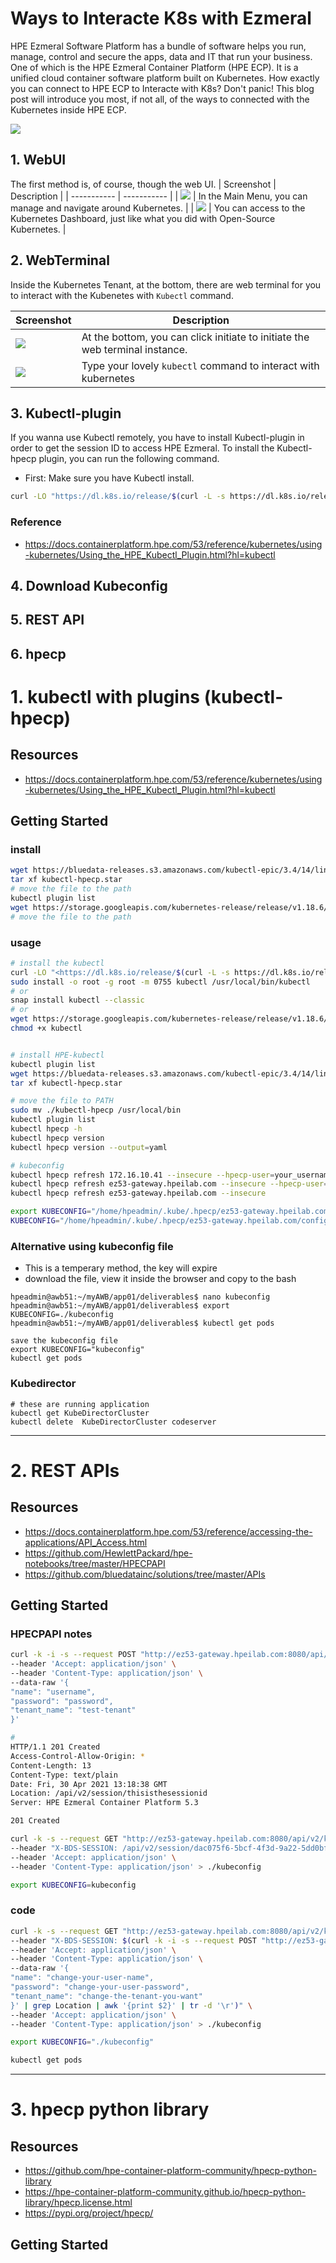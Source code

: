 # Ways to Interacte K8s with Ezmeral

HPE Ezmeral Software Platform has a bundle of software helps you run, manage, control and secure the apps, data and IT that run your business. One of which is the HPE Ezmeral Container Platform (HPE ECP). It is a unified cloud container software platform built on Kubernetes. How exactly you can connect to HPE ECP to Interacte with K8s? Don't panic! This blog post will introduce you most, if not all, of the ways to connected with the Kubernetes inside HPE ECP.

![](https://github.com/helloezmeral/cdn/blob/main/HelloWorld%20with%20EPIC%20MLOps.png?raw=true)

## 1. WebUI
The first method is, of course, though the web UI. 
| Screenshot      | Description |
| ----------- | ----------- |
| ![](https://github.com/helloezmeral/cdn/raw/main/K8s-Cluster.png)     | In the Main Menu, you can manage and navigate around Kubernetes.  |
| ![](https://github.com/helloezmeral/cdn/raw/main/K8s-Dashboard.png)   | You can access to the Kubernetes Dashboard, just like what you did with Open-Source Kubernetes.  |

## 2. WebTerminal
Inside the Kubernetes Tenant, at the bottom, there are web terminal for you to interact with the Kubenetes with ```Kubectl``` command.

| Screenshot      | Description |
| ----------- | ----------- |
| ![](https://github.com/helloezmeral/cdn/raw/main/K8s-Tenant.png)      | At the bottom, you can click initiate to initiate the web terminal instance.  |
| ![](https://github.com/helloezmeral/cdn/raw/main/K8s-Tenant-02.png)   | Type your lovely ```kubectl``` command to interact with kubernetes  |


## 3. Kubectl-plugin
If you wanna use Kubectl remotely, you have to install Kubectl-plugin in order to get the session ID to access HPE Ezmeral. To install the Kubectl-hpecp plugin, you can run the following command.

- First: Make sure you have Kubectl install.
```bash
curl -LO "https://dl.k8s.io/release/$(curl -L -s https://dl.k8s.io/release/stable.txt)/bin/linux/amd64/kubectl"
```

### Reference
- https://docs.containerplatform.hpe.com/53/reference/kubernetes/using-kubernetes/Using_the_HPE_Kubectl_Plugin.html?hl=kubectl

## 4. Download Kubeconfig

## 5. REST API

## 6. hpecp


# 1. kubectl with plugins (kubectl-hpecp)
## Resources
- https://docs.containerplatform.hpe.com/53/reference/kubernetes/using-kubernetes/Using_the_HPE_Kubectl_Plugin.html?hl=kubectl

## Getting Started
### install
```bash
wget https://bluedata-releases.s3.amazonaws.com/kubectl-epic/3.4/14/linux/kubectl-hpecp.star
tar xf kubectl-hpecp.star
# move the file to the path
kubectl plugin list
wget https://storage.googleapis.com/kubernetes-release/release/v1.18.6/bin/linux/amd64/kubectl
# move the file to the path
```
### usage
```bash
# install the kubectl
curl -LO "<https://dl.k8s.io/release/$(curl -L -s https://dl.k8s.io/release/stable.txt)/bin/linux/amd64/kubectl>"
sudo install -o root -g root -m 0755 kubectl /usr/local/bin/kubectl
# or
snap install kubectl --classic
# or
wget https://storage.googleapis.com/kubernetes-release/release/v1.18.6/bin/linux/amd64/kubectl
chmod +x kubectl


# install HPE-kubectl
kubectl plugin list
wget https://bluedata-releases.s3.amazonaws.com/kubectl-epic/3.4/14/linux/kubectl-hpecp.star
tar xf kubectl-hpecp.star

# move the file to PATH
sudo mv ./kubectl-hpecp /usr/local/bin
kubectl plugin list
kubectl hpecp -h
kubectl hpecp version	
kubectl hpecp version --output=yaml

# kubeconfig
kubectl hpecp refresh 172.16.10.41 --insecure --hpecp-user=your_username --hpecp-pass=your-pass
kubectl hpecp refresh ez53-gateway.hpeilab.com --insecure --hpecp-user=your_username --hpecp-pass=your-pass
kubectl hpecp refresh ez53-gateway.hpeilab.com --insecure

export KUBECONFIG="/home/hpeadmin/.kube/.hpecp/ez53-gateway.hpeilab.com/config"
KUBECONFIG="/home/hpeadmin/.kube/.hpecp/ez53-gateway.hpeilab.com/config:/home/hpeadmin/.kube/config" kubectl config view
```

### Alternative using kubeconfig file
- This is a temperary method, the key will expire
- download the file, view it inside the browser and copy to the bash
```
hpeadmin@awb51:~/myAWB/app01/deliverables$ nano kubeconfig
hpeadmin@awb51:~/myAWB/app01/deliverables$ export KUBECONFIG=./kubeconfig 
hpeadmin@awb51:~/myAWB/app01/deliverables$ kubectl get pods

save the kubeconfig file
export KUBECONFIG="kubeconfig"
kubectl get pods
```

### Kubedirector
```
# these are running application
kubectl get KubeDirectorCluster
kubectl delete  KubeDirectorCluster codeserver

```


---
# 2. REST APIs
## Resources
- https://docs.containerplatform.hpe.com/53/reference/accessing-the-applications/API_Access.html
- https://github.com/HewlettPackard/hpe-notebooks/tree/master/HPECPAPI
- https://github.com/bluedatainc/solutions/tree/master/APIs

## Getting Started
### HPECPAPI notes

```bash
curl -k -i -s --request POST "http://ez53-gateway.hpeilab.com:8080/api/v2/session" \
--header 'Accept: application/json' \
--header 'Content-Type: application/json' \
--data-raw '{
"name": "username",
"password": "password",
"tenant_name": "test-tenant"
}'

#
HTTP/1.1 201 Created
Access-Control-Allow-Origin: *
Content-Length: 13
Content-Type: text/plain
Date: Fri, 30 Apr 2021 13:18:38 GMT
Location: /api/v2/session/thisisthesessionid
Server: HPE Ezmeral Container Platform 5.3

201 Created
```
```bash
curl -k -s --request GET "http://ez53-gateway.hpeilab.com:8080/api/v2/k8skubeconfig" \
--header "X-BDS-SESSION: /api/v2/session/dac075f6-5bcf-4f3d-9a22-5dd0bf67a804" \
--header 'Accept: application/json' \
--header 'Content-Type: application/json' > ./kubeconfig

export KUBECONFIG=kubeconfig
```


### code
```bash
curl -k -s --request GET "http://ez53-gateway.hpeilab.com:8080/api/v2/k8skubeconfig" \
--header "X-BDS-SESSION: $(curl -k -i -s --request POST "http://ez53-gateway.hpeilab.com:8080/api/v2/session" \
--header 'Accept: application/json' \
--header 'Content-Type: application/json' \
--data-raw '{
"name": "change-your-user-name",
"password": "change-your-user-password",
"tenant_name": "change-the-tenant-you-want"
}' | grep Location | awk '{print $2}' | tr -d '\r')" \
--header 'Accept: application/json' \
--header 'Content-Type: application/json' > ./kubeconfig

export KUBECONFIG="./kubeconfig"

kubectl get pods
```


---
# 3. hpecp python library
## Resources
- https://github.com/hpe-container-platform-community/hpecp-python-library
- https://hpe-container-platform-community.github.io/hpecp-python-library/hpecp.license.html
- https://pypi.org/project/hpecp/
## Getting Started
